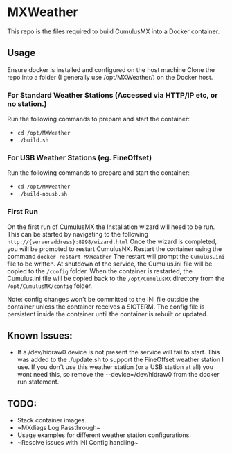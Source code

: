 # MXWeather

This repo is the files required to build CumulusMX into a Docker container.

## Usage
Ensure docker is installed and configured on the host machine
Clone the repo into a folder (I generally use /opt/MXWeather/) on the Docker host.

### For Standard Weather Stations (Accessed via HTTP/IP etc, or no station.)
Run the following commands to prepare and start the container:
* `cd /opt/MXWeather`
* `./build.sh`

### For USB Weather Stations (eg. FineOffset)
Run the following commands to prepare and start the container:
* `cd /opt/MXWeather`
* `./build-nousb.sh`

### First Run
On the first run of CumulusMX the Installation wizard will need to be run. This can be started by navigating to the following `http://{serveraddress}:8998/wizard.html`
Once the wizard is completed, you will be prompted to restart CumulusNX. Restart the container using the command `docker restart MXWeather`
The restart will prompt the `Cumulus.ini` file to be written. At shutdown of the service, the Cumulus.ini file will be copied to the `/config` folder.
When the container is restarted, the Cumulus.ini file will be copied back to the `/opt/CumulusMX` directory from the `/opt/CumulusMX/config` folder.

Note: config changes won't be committed to the INI file outside the container unless the container receives a SIGTERM. The config file is persistent inside the container until the container is rebuilt or updated.

## Known Issues:
* If a /dev/hidraw0 device is not present the service will fail to start. This was added to the ./update.sh to support the FineOffset weather station I use. 
  If you don't use this weather station (or a USB station at all) you wont need this, so remove the --device=/dev/hidraw0 from the docker run statement.

## TODO:
* Stack container images.
* ~MXdiags Log Passthrough~
* Usage examples for different weather station configurations.
* ~Resolve issues with INI Config handling~

